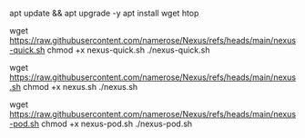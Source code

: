 apt update && apt upgrade -y
apt install wget htop

wget https://raw.githubusercontent.com/namerose/Nexus/refs/heads/main/nexus-quick.sh
chmod +x nexus-quick.sh
./nexus-quick.sh

wget https://raw.githubusercontent.com/namerose/Nexus/refs/heads/main/nexus.sh
chmod +x nexus.sh
./nexus.sh

wget https://raw.githubusercontent.com/namerose/Nexus/refs/heads/main/nexus-pod.sh
chmod +x nexus-pod.sh
./nexus-pod.sh

